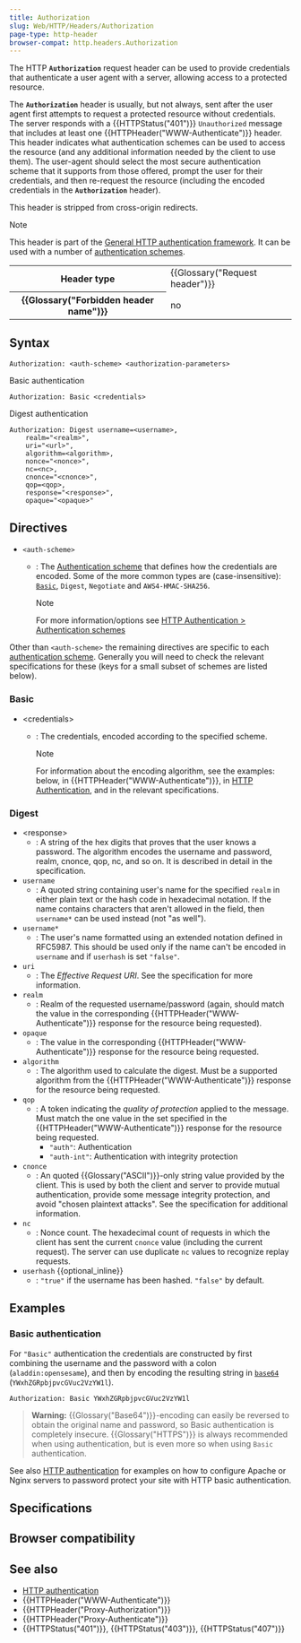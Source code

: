 ```yaml
---
title: Authorization
slug: Web/HTTP/Headers/Authorization
page-type: http-header
browser-compat: http.headers.Authorization
---
```




The HTTP **`Authorization`** request header can be used to provide credentials that authenticate a user agent with a server, allowing access to a protected resource.

The **`Authorization`** header is usually, but not always, sent after the user agent first attempts to request a protected resource without credentials.
The server responds with a {{HTTPStatus("401")}} `Unauthorized` message that includes at least one {{HTTPHeader("WWW-Authenticate")}} header.
This header indicates what authentication schemes can be used to access the resource (and any additional information needed by the client to use them).
The user-agent should select the most secure authentication scheme that it supports from those offered, prompt the user for their credentials, and then re-request the resource (including the encoded credentials in the **`Authorization`** header).

This header is stripped from cross-origin redirects.

> [!NOTE]
> This header is part of the [General HTTP authentication framework](/Web/HTTP/Authentication#the_general_http_authentication_framework).
> It can be used with a number of [authentication schemes](/Web/HTTP/Authentication#authentication_schemes).

<table class="properties">
  <tbody>
    <tr>
      <th scope="row">Header type</th>
      <td>{{Glossary("Request header")}}</td>
    </tr>
    <tr>
      <th scope="row">{{Glossary("Forbidden header name")}}</th>
      <td>no</td>
    </tr>
  </tbody>
</table>

## Syntax

```http
Authorization: <auth-scheme> <authorization-parameters>
```

Basic authentication

```http
Authorization: Basic <credentials>
```

Digest authentication

```http
Authorization: Digest username=<username>,
    realm="<realm>",
    uri="<url>",
    algorithm=<algorithm>,
    nonce="<nonce>",
    nc=<nc>,
    cnonce="<cnonce>",
    qop=<qop>,
    response="<response>",
    opaque="<opaque>"
```

## Directives

- `<auth-scheme>`

  - : The [Authentication scheme](/Web/HTTP/Authentication#authentication_schemes) that defines how the credentials are encoded.
    Some of the more common types are (case-insensitive): [`Basic`](/Web/HTTP/Authentication#basic_authentication_scheme), `Digest`, `Negotiate` and `AWS4-HMAC-SHA256`.

    > [!NOTE]
    > For more information/options see [HTTP Authentication > Authentication schemes](/Web/HTTP/Authentication#authentication_schemes)

Other than `<auth-scheme>` the remaining directives are specific to each [authentication scheme](/Web/HTTP/Authentication#authentication_schemes).
Generally you will need to check the relevant specifications for these (keys for a small subset of schemes are listed below).

### Basic

- \<credentials>

  - : The credentials, encoded according to the specified scheme.

    > [!NOTE]
    > For information about the encoding algorithm, see the examples: below, in {{HTTPHeader("WWW-Authenticate")}}, in [HTTP Authentication](/Web/HTTP/Authentication), and in the relevant specifications.

### Digest

- \<response>
  - : A string of the hex digits that proves that the user knows a password.
    The algorithm encodes the username and password, realm, cnonce, qop, nc, and so on.
    It is described in detail in the specification.
- `username`
  - : A quoted string containing user's name for the specified `realm` in either plain text or the hash code in hexadecimal notation.
    If the name contains characters that aren't allowed in the field, then `username*` can be used instead (not "as well").
- `username*`
  - : The user's name formatted using an extended notation defined in RFC5987.
    This should be used only if the name can't be encoded in `username` and if `userhash` is set `"false"`.
- `uri`
  - : The _Effective Request URI_. See the specification for more information.
- `realm`
  - : Realm of the requested username/password (again, should match the value in the corresponding {{HTTPHeader("WWW-Authenticate")}} response for the resource being requested).
- `opaque`
  - : The value in the corresponding {{HTTPHeader("WWW-Authenticate")}} response for the resource being requested.
- `algorithm`
  - : The algorithm used to calculate the digest. Must be a supported algorithm from the {{HTTPHeader("WWW-Authenticate")}} response for the resource being requested.
- `qop`
  - : A token indicating the _quality of protection_ applied to the message.
    Must match the one value in the set specified in the {{HTTPHeader("WWW-Authenticate")}} response for the resource being requested.
    - `"auth"`: Authentication
    - `"auth-int"`: Authentication with integrity protection
- `cnonce`
  - : An quoted {{Glossary("ASCII")}}-only string value provided by the client.
    This is used by both the client and server to provide mutual authentication, provide some message integrity protection, and avoid "chosen plaintext
    attacks".
    See the specification for additional information.
- `nc`
  - : Nonce count. The hexadecimal count of requests in which the client has sent the current `cnonce` value (including the current request).
    The server can use duplicate `nc` values to recognize replay requests.
- `userhash` {{optional_inline}}
  - : `"true"` if the username has been hashed. `"false"` by default.

## Examples

### Basic authentication

For `"Basic"` authentication the credentials are constructed by first combining the username and the password with a colon (`aladdin:opensesame`), and then by encoding the resulting string in [`base64`](/Glossary/Base64) (`YWxhZGRpbjpvcGVuc2VzYW1l`).

```http
Authorization: Basic YWxhZGRpbjpvcGVuc2VzYW1l
```

> **Warning:** {{Glossary("Base64")}}-encoding can easily be reversed to obtain the original name and password, so Basic authentication is completely insecure.
> {{Glossary("HTTPS")}} is always recommended when using authentication, but is even more so when using `Basic` authentication.

See also [HTTP authentication](/Web/HTTP/Authentication) for examples on how to configure Apache or Nginx servers to password protect your site with HTTP basic authentication.

## Specifications



## Browser compatibility



## See also

- [HTTP authentication](/Web/HTTP/Authentication)
- {{HTTPHeader("WWW-Authenticate")}}
- {{HTTPHeader("Proxy-Authorization")}}
- {{HTTPHeader("Proxy-Authenticate")}}
- {{HTTPStatus("401")}}, {{HTTPStatus("403")}}, {{HTTPStatus("407")}}
